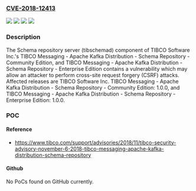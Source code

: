 ### [CVE-2018-12413](https://cve.mitre.org/cgi-bin/cvename.cgi?name=CVE-2018-12413)
![](https://img.shields.io/static/v1?label=Product&message=TIBCO%20Messaging%20-%20Apache%20Kafka%20Distribution%20-%20Schema%20Repository%20-%20Community%20Edition&color=blue)
![](https://img.shields.io/static/v1?label=Product&message=TIBCO%20Messaging%20-%20Apache%20Kafka%20Distribution%20-%20Schema%20Repository%20-%20Enterprise%20Edition&color=blue)
![](https://img.shields.io/static/v1?label=Version&message=n%2Fa&color=blue)
![](https://img.shields.io/static/v1?label=Vulnerability&message=The%20impact%20of%20this%20vulnerability%20includes%20the%20theoretical%20possibility%20that%20an%20attacker%20could%20gain%20full%20access%20to%20the%20configuration%20of%20message%20schemas%20used%20with%20an%20Apache%20Kafka%20deployment.%20With%20such%20access%2C%20the%20attacker%20could%20also%20configure%20Apache%20Kafka%20communications%20to%20fail.&color=brighgreen)

### Description

The Schema repository server (tibschemad) component of TIBCO Software Inc.'s TIBCO Messaging - Apache Kafka Distribution - Schema Repository - Community Edition, and TIBCO Messaging - Apache Kafka Distribution - Schema Repository - Enterprise Edition contains a vulnerability which may allow an attacker to perform cross-site request forgery (CSRF) attacks. Affected releases are TIBCO Software Inc. TIBCO Messaging - Apache Kafka Distribution - Schema Repository - Community Edition: 1.0.0, and TIBCO Messaging - Apache Kafka Distribution - Schema Repository - Enterprise Edition: 1.0.0.

### POC

#### Reference
- https://www.tibco.com/support/advisories/2018/11/tibco-security-advisory-november-6-2018-tibco-messaging-apache-kafka-distribution-schema-repository

#### Github
No PoCs found on GitHub currently.

